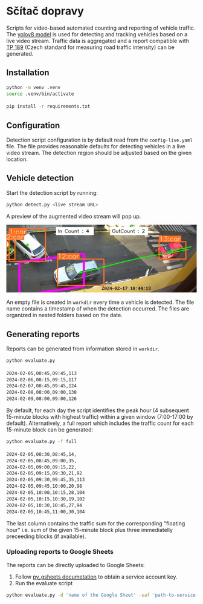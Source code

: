 # Sčítač dopravy

Scripts for video-based automated counting and reporting of vehicle traffic.
The [yolov8 model](https://github.com/ultralytics/ultralytics) is used for detecting and tracking vehicles based on a live video stream.
Traffic data is aggregated and a report compatible with [TP 189](https://pjpk.rsd.cz/data/USR_001_2_8_TP/TP_189_2018_final.pdf) (Czech standard for measuring road traffic intensity) can be generated.

## Installation

```sh
python -m venv .venv
source .venv/bin/activate

pip install -r requirements.txt
```

## Configuration

Detection script configuration is by default read from the `config-live.yaml` file.
The file provides reasonable defaults for detecting vehicles in a live video stream.
The detection region should be adjusted based on the given location.

## Vehicle detection

Start the detection script by running:

```sh
python detect.py <live stream URL>
```

A preview of the augmented video stream will pop up.

![preview](./docs/example.jpg)

An empty file is created in `workdir` every time a vehicle is detected.
The file name contains a timestamp of when the detection occurred.
The files are organized in nested folders based on the date.

## Generating reports

Reports can be generated from information stored in `workdir`.

```sh
python evaluate.py

2024-02-05,08:45,09:45,113
2024-02-06,08:15,09:15,117
2024-02-07,08:45,09:45,124
2024-02-08,08:00,09:00,138
2024-02-09,08:00,09:00,126
```

By default, for each day the script identifies the peak hour (4 subsequent 15-minute blocks with highest traffic) within a given window (7:00-17:00 by default).
Alternatively, a full report which includes the traffic count for each 15-minute block can be generated:

```sh
python evaluate.py -f full

2024-02-05,08:30,08:45,14, 
2024-02-05,08:45,09:00,35, 
2024-02-05,09:00,09:15,22, 
2024-02-05,09:15,09:30,21,92
2024-02-05,09:30,09:45,35,113
2024-02-05,09:45,10:00,20,98
2024-02-05,10:00,10:15,28,104
2024-02-05,10:15,10:30,19,102
2024-02-05,10:30,10:45,27,94
2024-02-05,10:45,11:00,30,104
```

The last column contains the traffic sum for the corresponding "floating hour" i.e. sum of the given 15-minute block plus three immediatelly preceeding blocks (if available).

### Uploading reports to Google Sheets

The reports can be directly uploaded to Google Sheets:

1. Follow [py_gsheets documetation](https://erikrood.com/Posts/py_gsheets.html) to obtain a service account key.
1. Run the evaluate script

  ```sh
  python evaluate.py -d 'name of the Google Sheet' -saf 'path-to-service-account-key' -s 'sheet number'
  ```
